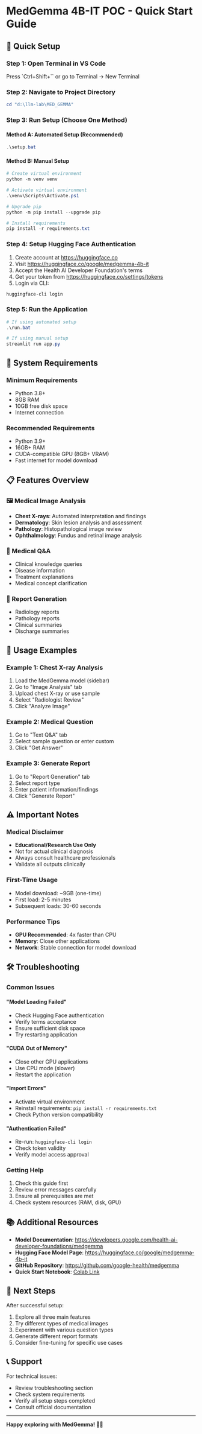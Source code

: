 # MedGemma 4B-IT POC - Quick Start Guide

## 🚀 Quick Setup

### Step 1: Open Terminal in VS Code
Press `Ctrl+Shift+`` or go to Terminal → New Terminal

### Step 2: Navigate to Project Directory
```powershell
cd "d:\llm-lab\MED_GEMMA"
```

### Step 3: Run Setup (Choose One Method)

#### Method A: Automated Setup (Recommended)
```powershell
.\setup.bat
```

#### Method B: Manual Setup
```powershell
# Create virtual environment
python -m venv venv

# Activate virtual environment
.\venv\Scripts\Activate.ps1

# Upgrade pip
python -m pip install --upgrade pip

# Install requirements
pip install -r requirements.txt
```

### Step 4: Setup Hugging Face Authentication
1. Create account at https://huggingface.co
2. Visit https://huggingface.co/google/medgemma-4b-it
3. Accept the Health AI Developer Foundation's terms
4. Get your token from https://huggingface.co/settings/tokens
5. Login via CLI:
```powershell
huggingface-cli login
```

### Step 5: Run the Application
```powershell
# If using automated setup
.\run.bat

# If using manual setup
streamlit run app.py
```

## 🔧 System Requirements

### Minimum Requirements
- Python 3.8+
- 8GB RAM
- 10GB free disk space
- Internet connection

### Recommended Requirements
- Python 3.9+
- 16GB+ RAM
- CUDA-compatible GPU (8GB+ VRAM)
- Fast internet for model download

## 📋 Features Overview

### 🖼️ Medical Image Analysis
- **Chest X-rays**: Automated interpretation and findings
- **Dermatology**: Skin lesion analysis and assessment
- **Pathology**: Histopathological image review
- **Ophthalmology**: Fundus and retinal image analysis

### 💬 Medical Q&A
- Clinical knowledge queries
- Disease information
- Treatment explanations
- Medical concept clarification

### 📝 Report Generation
- Radiology reports
- Pathology reports
- Clinical summaries
- Discharge summaries

## 🎯 Usage Examples

### Example 1: Chest X-ray Analysis
1. Load the MedGemma model (sidebar)
2. Go to "Image Analysis" tab
3. Upload chest X-ray or use sample
4. Select "Radiologist Review"
5. Click "Analyze Image"

### Example 2: Medical Question
1. Go to "Text Q&A" tab
2. Select sample question or enter custom
3. Click "Get Answer"

### Example 3: Generate Report
1. Go to "Report Generation" tab
2. Select report type
3. Enter patient information/findings
4. Click "Generate Report"

## ⚠️ Important Notes

### Medical Disclaimer
- **Educational/Research Use Only**
- Not for actual clinical diagnosis
- Always consult healthcare professionals
- Validate all outputs clinically

### First-Time Usage
- Model download: ~9GB (one-time)
- First load: 2-5 minutes
- Subsequent loads: 30-60 seconds

### Performance Tips
- **GPU Recommended**: 4x faster than CPU
- **Memory**: Close other applications
- **Network**: Stable connection for model download

## 🛠️ Troubleshooting

### Common Issues

#### "Model Loading Failed"
- Check Hugging Face authentication
- Verify terms acceptance
- Ensure sufficient disk space
- Try restarting application

#### "CUDA Out of Memory"
- Close other GPU applications
- Use CPU mode (slower)
- Restart the application

#### "Import Errors"
- Activate virtual environment
- Reinstall requirements: `pip install -r requirements.txt`
- Check Python version compatibility

#### "Authentication Failed"
- Re-run: `huggingface-cli login`
- Check token validity
- Verify model access approval

### Getting Help
1. Check this guide first
2. Review error messages carefully
3. Ensure all prerequisites are met
4. Check system resources (RAM, disk, GPU)

## 📚 Additional Resources

- **Model Documentation**: https://developers.google.com/health-ai-developer-foundations/medgemma
- **Hugging Face Model Page**: https://huggingface.co/google/medgemma-4b-it
- **GitHub Repository**: https://github.com/google-health/medgemma
- **Quick Start Notebook**: [Colab Link](https://colab.research.google.com/github/google-health/medgemma/blob/main/notebooks/quick_start_with_hugging_face.ipynb)

## 🔄 Next Steps

After successful setup:
1. Explore all three main features
2. Try different types of medical images
3. Experiment with various question types
4. Generate different report formats
5. Consider fine-tuning for specific use cases

## 📞 Support

For technical issues:
- Review troubleshooting section
- Check system requirements
- Verify all setup steps completed
- Consult official documentation

---

**Happy exploring with MedGemma! 🏥🤖**
